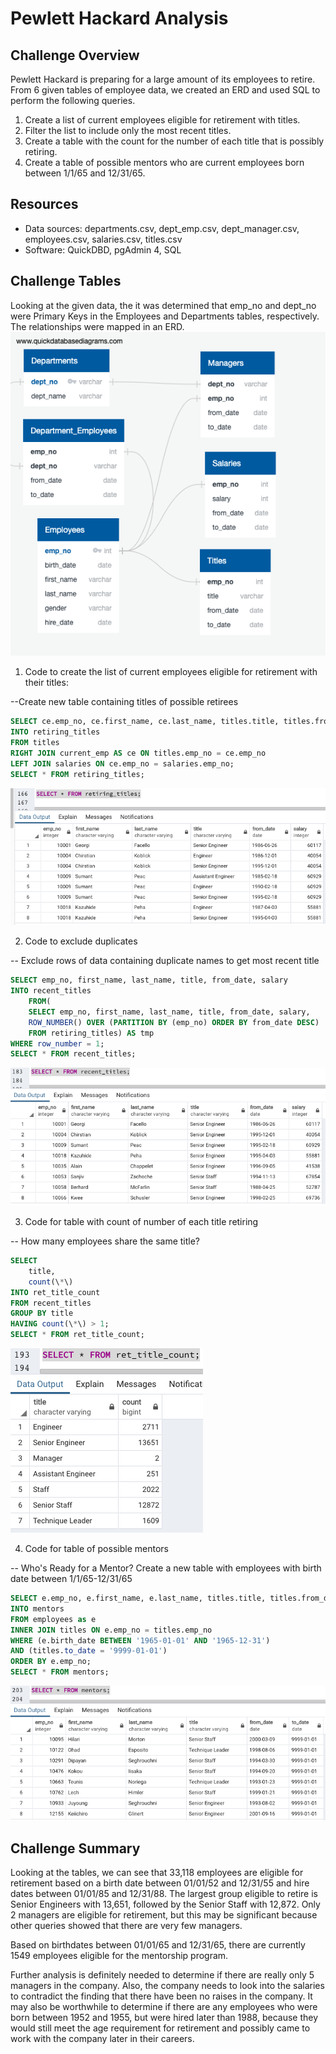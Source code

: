 # Pewlett Hackard Analysis
## Challenge Overview
Pewlett Hackard is preparing for a large amount of its employees to retire. From 6 given tables of employee data, we created an ERD and used SQL to perform the following queries.
1. Create a list of current employees eligible for retirement with titles.
2. Filter the list to include only the most recent titles.
3. Create a table with the count for the number of each title that is possibly retiring.
4. Create a table of possible mentors who are current employees born between 1/1/65 and 12/31/65.

## Resources
- Data sources: departments.csv, dept_emp.csv, dept_manager.csv, employees.csv, salaries.csv, titles.csv
- Software: QuickDBD, pgAdmin 4, SQL

## Challenge Tables
Looking at the given data, the it was determined that emp_no and dept_no were Primary Keys in the Employees and Departments tables, respectively. The relationships were mapped in an ERD.
![Employee relationships](EmployeesDB_updated.png)

1. Code to create the list of current employees eligible for retirement with their titles:

--Create new table containing titles of possible retirees  
```sql
SELECT ce.emp_no, ce.first_name, ce.last_name, titles.title, titles.from_date, salaries.salary  
INTO retiring_titles  
FROM titles  
RIGHT JOIN current_emp AS ce ON titles.emp_no = ce.emp_no  
LEFT JOIN salaries ON ce.emp_no = salaries.emp_no;  
SELECT * FROM retiring_titles;
```
![Example of retiring_titles](images/retiring_titles.png)

2. Code to exclude duplicates

-- Exclude rows of data containing duplicate names to get most recent title  
```sql
SELECT emp_no, first_name, last_name, title, from_date, salary  
INTO recent_titles  
	FROM(  
	SELECT emp_no, first_name, last_name, title, from_date,	salary,  
	ROW_NUMBER() OVER (PARTITION BY (emp_no) ORDER BY from_date DESC)  
	FROM retiring_titles) AS tmp  
WHERE row_number = 1;  
SELECT * FROM recent_titles;
```
![Example of recent_titles](images/recent_titles.png)

3. Code for table with count of number of each title retiring

-- How many employees share the same title?  
```sql
SELECT  
	title,  
	count(\*\)  
INTO ret_title_count  
FROM recent_titles  
GROUP BY title  
HAVING count(\*\) > 1;  
SELECT * FROM ret_title_count;
```
![Example of ret_title_count](images/ret_title_count.png)

4. Code for table of possible mentors

-- Who's Ready for a Mentor? Create a new table with employees with birth date between 1/1/65-12/31/65  
```sql
SELECT e.emp_no, e.first_name, e.last_name, titles.title, titles.from_date, titles.to_date  
INTO mentors  
FROM employees as e  
INNER JOIN titles ON e.emp_no = titles.emp_no  
WHERE (e.birth_date BETWEEN '1965-01-01' AND '1965-12-31')  
AND (titles.to_date = '9999-01-01')  
ORDER BY e.emp_no;  
SELECT * FROM mentors;
```
![Example of mentos](images/mentors.png)

## Challenge Summary
Looking at the tables, we can see that 33,118 employees are eligible for retirement based on a birth date between 01/01/52 and 12/31/55 and hire dates between 01/01/85 and 12/31/88. The largest group eligible to retire is Senior Engineers with 13,651, followed by the Senior Staff with 12,872. Only 2 managers are eligible for retirement, but this may be significant because other queries showed that there are very few managers.

Based on birthdates between 01/01/65 and 12/31/65, there are currently 1549 employees eligible for the mentorship program.

Further analysis is definitely needed to determine if there are really only 5 managers in the company. Also, the company needs to look into the salaries to contradict the finding that there have been no raises in the company. It may also be worthwhile to determine if there are any employees who were born between 1952 and 1955, but were hired later than 1988, because they would still meet the age requirement for retirement and possibly came to work with the company later in their careers.
